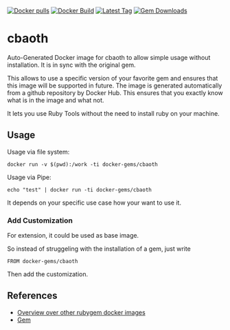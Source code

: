 [![Docker pulls](https://img.shields.io/docker/pulls/rubygem/cbaoth.svg)](https://hub.docker.com/r/rubygem/cbaoth/)
[![Docker Build](https://img.shields.io/docker/automated/rubygem/cbaoth.svg)](https://hub.docker.com/r/rubygem/cbaoth/)
[![Latest Tag](https://img.shields.io/github/tag/docker-rubygem/cbaoth.svg)](https://hub.docker.com/r/rubygem/cbaoth/)
[![Gem Downloads](https://img.shields.io/gem/dt/cbaoth.svg)](https://rubygems.org/gems/cbaoth/)
# cbaoth

Auto-Generated Docker image for cbaoth to allow simple usage without installation.
It is in sync with the original gem.

This allows to use a specific version of your favorite gem and ensures that this image will be supported in future.
The image is generated automatically from a github repository by Docker Hub.
This ensures that you exactly know what is in the image and what not.

It lets you use Ruby Tools without the need to install ruby on your machine.

## Usage

Usage via file system:

`docker run -v $(pwd):/work -ti docker-gems/cbaoth`

Usage via Pipe:

`echo "test" | docker run -ti docker-gems/cbaoth`

It depends on your specific use case how your want to use it.

### Add Customization

For extension, it could be used as base image.

So instead of struggeling with the installation of a gem, just write

`FROM docker-gems/cbaoth`

Then add the customization.

## References

 - [Overview over other rubygem docker images](https://github.com/thinkbot/docker-rubygem)
 - [Gem](https://rubygems.org/gems/cbaoth/)
